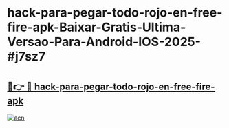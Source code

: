 # hack-para-pegar-todo-rojo-en-free-fire-apk-Baixar-Gratis-Ultima-Versao-Para-Android-IOS-2025-#j7sz7

# <h2><a href="https://ainizakaria.my?title=hack-para-pegar-todo-rojo-en-free-fire-apk&ref=22M">🔗👉 🔴 hack-para-pegar-todo-rojo-en-free-fire-apk</a></h2>

[![acn](https://github.com/user-attachments/assets/0f9c940e-d8b0-45ae-aac7-cd30a18b3e1c)](https://ainizakaria.my?title=hack-para-pegar-todo-rojo-en-free-fire-apk&ref=22M)

